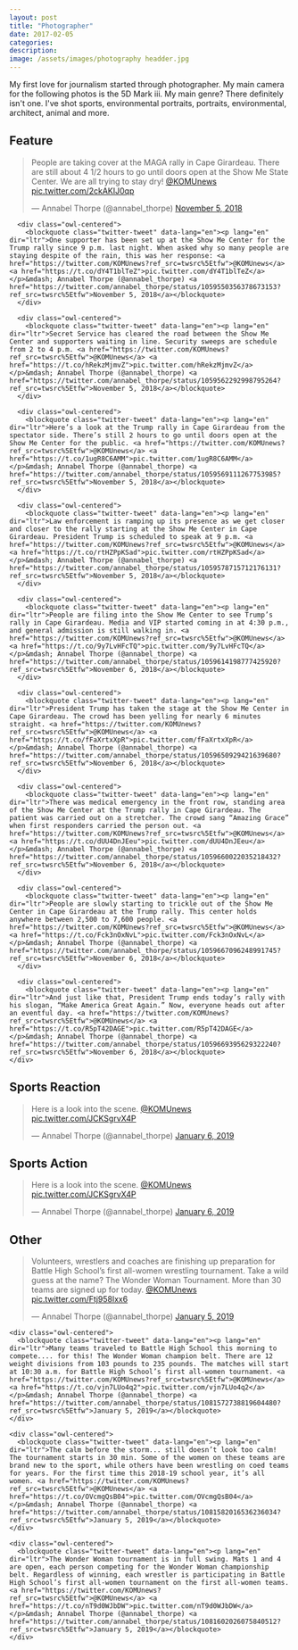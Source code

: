 ```yaml
---
layout: post
title: "Photographer"
date: 2017-02-05
categories:
description:
image: /assets/images/photography headder.jpg
---
```

My first love for journalism started through photographer. My main camera for the following photos is the 5D Mark iii. My main genre? There definitely isn't one. I've shot sports, environmental portraits, portraits, environmental, architect, animal and more.

<section id="Reels" class="section-padding bg-alpha">

  <script async src="https://platform.twitter.com/widgets.js" charset="utf-8"></script>

  <div class="grid--quintuple">
    <h2 class="section-header">Feature</h2>
    <div class="portfolio-carousel owl-carousel">
      <div class="owl-centered">
          <blockquote class="twitter-tweet" data-lang="en"><p lang="en" dir="ltr">People are taking cover at the MAGA rally in Cape Girardeau. There are still about 4 1/2 hours to go until doors open at the Show Me State Center. We are all trying to stay dry! <a href="https://twitter.com/KOMUnews?ref_src=twsrc%5Etfw">@KOMUnews</a> <a href="https://t.co/2ckAKIJ0qp">pic.twitter.com/2ckAKIJ0qp</a></p>&mdash; Annabel Thorpe (@annabel_thorpe) <a href="https://twitter.com/annabel_thorpe/status/1059527244836679680?ref_src=twsrc%5Etfw">November 5, 2018</a></blockquote>
      </div>

      <div class="owl-centered">
        <blockquote class="twitter-tweet" data-lang="en"><p lang="en" dir="ltr">One supporter has been set up at the Show Me Center for the Trump rally since 9 p.m. last night. When asked why so many people are staying despite of the rain, this was her response: <a href="https://twitter.com/KOMUnews?ref_src=twsrc%5Etfw">@KOMUnews</a> <a href="https://t.co/dY4T1blTeZ">pic.twitter.com/dY4T1blTeZ</a></p>&mdash; Annabel Thorpe (@annabel_thorpe) <a href="https://twitter.com/annabel_thorpe/status/1059550356378673153?ref_src=twsrc%5Etfw">November 5, 2018</a></blockquote>
      </div>

      <div class="owl-centered">
        <blockquote class="twitter-tweet" data-lang="en"><p lang="en" dir="ltr">Secret Service has cleared the road between the Show Me Center and supporters waiting in line. Security sweeps are schedule from 2 to 4 p.m. <a href="https://twitter.com/KOMUnews?ref_src=twsrc%5Etfw">@KOMUnews</a> <a href="https://t.co/hRekzMjmvZ">pic.twitter.com/hRekzMjmvZ</a></p>&mdash; Annabel Thorpe (@annabel_thorpe) <a href="https://twitter.com/annabel_thorpe/status/1059562292998795264?ref_src=twsrc%5Etfw">November 5, 2018</a></blockquote>
      </div>

      <div class="owl-centered">
        <blockquote class="twitter-tweet" data-lang="en"><p lang="en" dir="ltr">Here’s a look at the Trump rally in Cape Girardeau from the spectator side. There’s still 2 hours to go until doors open at the Show Me Center for the public. <a href="https://twitter.com/KOMUnews?ref_src=twsrc%5Etfw">@KOMUnews</a> <a href="https://t.co/1ugR8C6AMM">pic.twitter.com/1ugR8C6AMM</a></p>&mdash; Annabel Thorpe (@annabel_thorpe) <a href="https://twitter.com/annabel_thorpe/status/1059569111267753985?ref_src=twsrc%5Etfw">November 5, 2018</a></blockquote>
      </div>

      <div class="owl-centered">
        <blockquote class="twitter-tweet" data-lang="en"><p lang="en" dir="ltr">Law enforcement is ramping up its presence as we get closer and closer to the rally starting at the Show Me Center in Cape Girardeau. President Trump is scheduled to speak at 9 p.m. <a href="https://twitter.com/KOMUnews?ref_src=twsrc%5Etfw">@KOMUnews</a> <a href="https://t.co/rtHZPpKSad">pic.twitter.com/rtHZPpKSad</a></p>&mdash; Annabel Thorpe (@annabel_thorpe) <a href="https://twitter.com/annabel_thorpe/status/1059578715712176131?ref_src=twsrc%5Etfw">November 5, 2018</a></blockquote>
      </div>

      <div class="owl-centered">
        <blockquote class="twitter-tweet" data-lang="en"><p lang="en" dir="ltr">People are filing into the Show Me Center to see Trump’s rally in Cape Girardeau. Media and VIP started coming in at 4:30 p.m., and general admission is still walking in. <a href="https://twitter.com/KOMUnews?ref_src=twsrc%5Etfw">@KOMUnews</a> <a href="https://t.co/9y7LvHFcTQ">pic.twitter.com/9y7LvHFcTQ</a></p>&mdash; Annabel Thorpe (@annabel_thorpe) <a href="https://twitter.com/annabel_thorpe/status/1059614198777425920?ref_src=twsrc%5Etfw">November 6, 2018</a></blockquote>
      </div>

      <div class="owl-centered">
        <blockquote class="twitter-tweet" data-lang="en"><p lang="en" dir="ltr">President Trump has taken the stage at the Show Me Center in Cape Girardeau. The crowd has been yelling for nearly 6 minutes straight. <a href="https://twitter.com/KOMUnews?ref_src=twsrc%5Etfw">@KOMUnews</a> <a href="https://t.co/fFaXrtxXpR">pic.twitter.com/fFaXrtxXpR</a></p>&mdash; Annabel Thorpe (@annabel_thorpe) <a href="https://twitter.com/annabel_thorpe/status/1059650929421639680?ref_src=twsrc%5Etfw">November 6, 2018</a></blockquote>
      </div>

      <div class="owl-centered">
        <blockquote class="twitter-tweet" data-lang="en"><p lang="en" dir="ltr">There was medical emergency in the front row, standing area of the Show Me Center at the Trump rally in Cape Girardeau. The patient was carried out on a stretcher. The crowd sang “Amazing Grace” when first responders carried the person out. <a href="https://twitter.com/KOMUnews?ref_src=twsrc%5Etfw">@KOMUnews</a> <a href="https://t.co/dUU4DnJEeu">pic.twitter.com/dUU4DnJEeu</a></p>&mdash; Annabel Thorpe (@annabel_thorpe) <a href="https://twitter.com/annabel_thorpe/status/1059660022035218432?ref_src=twsrc%5Etfw">November 6, 2018</a></blockquote>
      </div>

      <div class="owl-centered">
        <blockquote class="twitter-tweet" data-lang="en"><p lang="en" dir="ltr">People are slowly starting to trickle out of the Show Me Center in Cape Girardeau at the Trump rally. This center holds anywhere between 2,500 to 7,600 people. <a href="https://twitter.com/KOMUnews?ref_src=twsrc%5Etfw">@KOMUnews</a> <a href="https://t.co/Fck3nOxNvL">pic.twitter.com/Fck3nOxNvL</a></p>&mdash; Annabel Thorpe (@annabel_thorpe) <a href="https://twitter.com/annabel_thorpe/status/1059667096248991745?ref_src=twsrc%5Etfw">November 6, 2018</a></blockquote>
      </div>

      <div class="owl-centered">
        <blockquote class="twitter-tweet" data-lang="en"><p lang="en" dir="ltr">And just like that, President Trump ends today’s rally with his slogan, “Make America Great Again.” Now, everyone heads out after an eventful day. <a href="https://twitter.com/KOMUnews?ref_src=twsrc%5Etfw">@KOMUnews</a> <a href="https://t.co/R5pT42DAGE">pic.twitter.com/R5pT42DAGE</a></p>&mdash; Annabel Thorpe (@annabel_thorpe) <a href="https://twitter.com/annabel_thorpe/status/1059669395629322240?ref_src=twsrc%5Etfw">November 6, 2018</a></blockquote>
    </div>    
  </div>
</div>  

<div class="grid--quintuple">
  <h2 class="section-header">Sports Reaction</h2>
  <div class="portfolio-carousel owl-carousel">
    <div class="owl-centered">
      <blockquote class="twitter-tweet" data-lang="en"><p lang="en" dir="ltr">Here is a look into the scene. <a href="https://twitter.com/KOMUnews?ref_src=twsrc%5Etfw">@KOMUnews</a> <a href="https://t.co/JCKSgrvX4P">pic.twitter.com/JCKSgrvX4P</a></p>&mdash; Annabel Thorpe (@annabel_thorpe) <a href="https://twitter.com/annabel_thorpe/status/1081781550751076352?ref_src=twsrc%5Etfw">January 6, 2019</a></blockquote>
    </div>
  </div>
</div>

<div class="grid--quintuple">
  <h2 class="section-header">Sports Action</h2>
  <div class="portfolio-carousel owl-carousel">
    <div class="owl-centered">
      <blockquote class="twitter-tweet" data-lang="en"><p lang="en" dir="ltr">Here is a look into the scene. <a href="https://twitter.com/KOMUnews?ref_src=twsrc%5Etfw">@KOMUnews</a> <a href="https://t.co/JCKSgrvX4P">pic.twitter.com/JCKSgrvX4P</a></p>&mdash; Annabel Thorpe (@annabel_thorpe) <a href="https://twitter.com/annabel_thorpe/status/1081781550751076352?ref_src=twsrc%5Etfw">January 6, 2019</a></blockquote>
    </div>
  </div>
</div>


<div class="grid--quintuple">
  <h2 class="section-header">Other</h2>

  <div class="portfolio-carousel owl-carousel">
    <div class="owl-centered">
      <blockquote class="twitter-tweet" data-lang="en"><p lang="en" dir="ltr">Volunteers, wrestlers and coaches are finishing up preparation for Battle High School’s first all-women wrestling tournament. Take a wild guess at the name? The Wonder Woman Tournament. More than 30 teams are signed up for today. <a href="https://twitter.com/KOMUnews?ref_src=twsrc%5Etfw">@KOMUnews</a> <a href="https://t.co/Ftj958lxx6">pic.twitter.com/Ftj958lxx6</a></p>&mdash; Annabel Thorpe (@annabel_thorpe) <a href="https://twitter.com/annabel_thorpe/status/1081566564455993344?ref_src=twsrc%5Etfw">January 5, 2019</a></blockquote>
    </div>

    <div class="owl-centered">
      <blockquote class="twitter-tweet" data-lang="en"><p lang="en" dir="ltr">Many teams traveled to Battle High School this morning to compete.... for this! The Wonder Woman champion belt. There are 12 weight divisions from 103 pounds to 235 pounds. The matches will start at 10:30 a.m. for Battle High School’s first all-women tournament. <a href="https://twitter.com/KOMUnews?ref_src=twsrc%5Etfw">@KOMUnews</a> <a href="https://t.co/vjn7LUo4q2">pic.twitter.com/vjn7LUo4q2</a></p>&mdash; Annabel Thorpe (@annabel_thorpe) <a href="https://twitter.com/annabel_thorpe/status/1081572738819604480?ref_src=twsrc%5Etfw">January 5, 2019</a></blockquote>
    </div>

    <div class="owl-centered">
      <blockquote class="twitter-tweet" data-lang="en"><p lang="en" dir="ltr">The calm before the storm... still doesn’t look too calm! The tournament starts in 30 min. Some of the women on these teams are brand new to the sport, while others have been wrestling on coed teams for years. For the first time this 2018-19 school year, it’s all women. <a href="https://twitter.com/KOMUnews?ref_src=twsrc%5Etfw">@KOMUnews</a> <a href="https://t.co/OVcmgQsB04">pic.twitter.com/OVcmgQsB04</a></p>&mdash; Annabel Thorpe (@annabel_thorpe) <a href="https://twitter.com/annabel_thorpe/status/1081582016536236034?ref_src=twsrc%5Etfw">January 5, 2019</a></blockquote>
    </div>

    <div class="owl-centered">
      <blockquote class="twitter-tweet" data-lang="en"><p lang="en" dir="ltr">The Wonder Woman tournament is in full swing. Mats 1 and 4 are open, each person competing for the Wonder Woman championship belt. Regardless of winning, each wrestler is participating in Battle High School’s first all-women tournament on the first all-women teams. <a href="https://twitter.com/KOMUnews?ref_src=twsrc%5Etfw">@KOMUnews</a> <a href="https://t.co/nT9d0WJbDW">pic.twitter.com/nT9d0WJbDW</a></p>&mdash; Annabel Thorpe (@annabel_thorpe) <a href="https://twitter.com/annabel_thorpe/status/1081602026075840512?ref_src=twsrc%5Etfw">January 5, 2019</a></blockquote>
    </div>
  </div>
</div>
